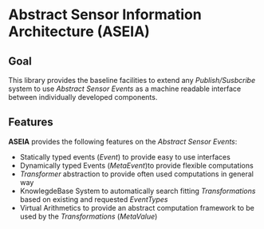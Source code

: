 **A**bstract **Se**nsor **I**nformation **A**rchitecture (ASEIA)
========================================================

Goal
----

This library provides the baseline facilities to extend any *Publish/Susbcribe* system to use *Abstract Sensor Events* as a machine readable interface between individually developed components.

Features
--------

**ASEIA** provides the following features on the *Abstract Sensor Events*:

* Statically typed events (*Event*) to provide easy to use interfaces
* Dynamically typed Events (*MetaEvent*)to provide flexible computations
* *Transformer* abstraction to provide often used computations in general way
* KnowlegdeBase System to automatically search fitting *Transformations* based on existing and requested *EventTypes*
* Virtual Arithmetics to provide an abstract computation framework to be used by the *Transformations* (*MetaValue*)
